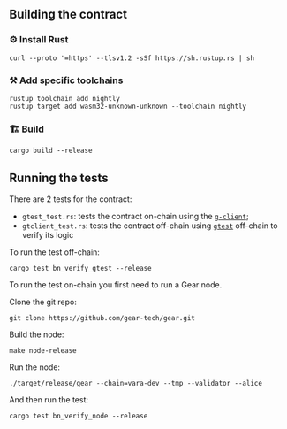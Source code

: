 
## Building the contract
### ⚙️ Install Rust

```shell
curl --proto '=https' --tlsv1.2 -sSf https://sh.rustup.rs | sh
```

### ⚒️ Add specific toolchains

```shell
rustup toolchain add nightly
rustup target add wasm32-unknown-unknown --toolchain nightly
```
### 🏗️ Build

```shell
cargo build --release
```
## Running the tests

There are 2 tests for the contract:
- `gtest_test.rs`: tests the contract on-chain using the [`g-client`](https://docs.gear.rs/gclient/);
- `gtclient_test.rs`: tests the contract off-chain using [`gtest`](https://docs.gear.rs/gtest/) off-chain to verify its logic

To run the test off-chain:
```
cargo test bn_verify_gtest --release
```

To run the test on-chain you first need to run a Gear node.

Clone the git repo:
```
git clone https://github.com/gear-tech/gear.git
```
Build the node:
```
make node-release
```
Run the node:
```
./target/release/gear --chain=vara-dev --tmp --validator --alice
```

And then run the test:
```
cargo test bn_verify_node --release
```